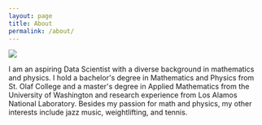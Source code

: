 ```yaml
---
layout: page
title: About
permalink: /about/
---
```


![](.images/uw.jpg)

I am an aspiring Data Scientist with a diverse background in mathematics and physics. I hold a bachelor's degree in Mathematics and Physics from St. Olaf College and a master's degree in Applied Mathematics from the University of Washington and research experience from Los Alamos National Laboratory. Besides my passion for math and physics, my other interests include jazz music, weightlifting, and tennis.
